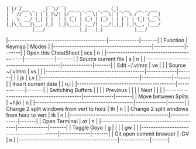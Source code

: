 ````
 _  __          __  __                   _                 
| |/ /___ _   _|  \/  | __ _ _ __  _ __ (_)_ __   __ _ ___ 
| ' // _ \ | | | |\/| |/ _` | '_ \| '_ \| | '_ \ / _` / __|
| . \  __/ |_| | |  | | (_| | |_) | |_) | | | | | (_| \__ \
|_|\_\___|\__, |_|  |_|\__,_| .__/| .__/|_|_| |_|\__, |___/
          |___/             |_|   |_|            |___/     
````

|------------------------------------------|-------------|-------|
| Function                                 | Keymap      | Modes |
|------------------------------------------|-------------|-------|
| Open this CheatSheet                     | <leader>scs | n     |
|------------------------------------------|-------------|-------|
| Source current file                      | <leader>s   | n     |
|------------------------------------------|-------------|-------|
| Edit ~/.vimrc                            | <leader>ve  |       |
| Source ~/.vimrc                          | <leader>vs  |       |
|------------------------------------------|-------------|-------|
| <ESC>                                    | jk          | i,v   |
|------------------------------------------|-------------|-------|
| Insert current date                      | <F3>        | n,i   |
|------------------------------------------|-------------|-------|
| Switching Buffers                        |             |       |
| Previous                                 | <PageUp>    |       |
| Next                                     | <PageDown>  |       |
|------------------------------------------|-------------|-------|
| Move between Splits                      | <CTRL>+hjkl | n     |
|------------------------------------------|-------------|-------|
| Change 2 split windows from vert to horz | <leader>th  | n     |
| Change 2 split windows from horz to vert | <leader>tk  | n     |
|------------------------------------------|-------------|-------|
| Open Terminal                            | <leader>ot  | n     |
|------------------------------------------|-------------|-------|
| Toggle Goyo                              | <LEADER>g   |       |
|                                          | <LEADER>gw  |       |
|------------------------------------------|-------------|-------|
| Git open commit browser                  | :GV         | n     |
|------------------------------------------|-------------|-------|


